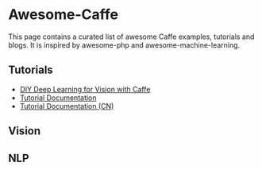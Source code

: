 # Awesome-Caffe

This page contains a curated list of awesome Caffe examples, tutorials and blogs. It is inspired by awesome-php and awesome-machine-learning.

## Tutorials
- [DIY Deep Learning for Vision with Caffe](https://docs.google.com/presentation/d/1UeKXVgRvvxg9OUdh_UiC5G71UMscNPlvArsWER41PsU/edit#slide=id.p)
- [Tutorial Documentation](http://caffe.berkeleyvision.org/tutorial/)
- [Tutorial Documentation (CN)](http://caffecn.cn/?/page/tutorial)

## Vision

## NLP

